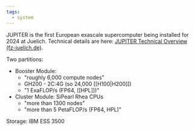```yaml
---
tags:
  - system
---
```

JUPITER is the first European exascale supercomputer being installed for 2024 at Juelich. Technical details are here: [JUPITER Technical Overview (fz-juelich.de)](https://www.fz-juelich.de/en/ias/jsc/jupiter/tech).

Two partitions:
- Booster Module:
	- "roughly 6,000 compute nodes"
	- GH200 - 2C:4G (so 24,000 [[H100|H200]])
	- "1 ExaFLOP/s (FP64, [[HPL]])"
- Cluster Module: SiPearl Rhea CPUs
	- "more than 1300 nodes"
	- "more than 5 PetaFLOP/s (FP64, HPL)"

Storage: IBM ESS 3500